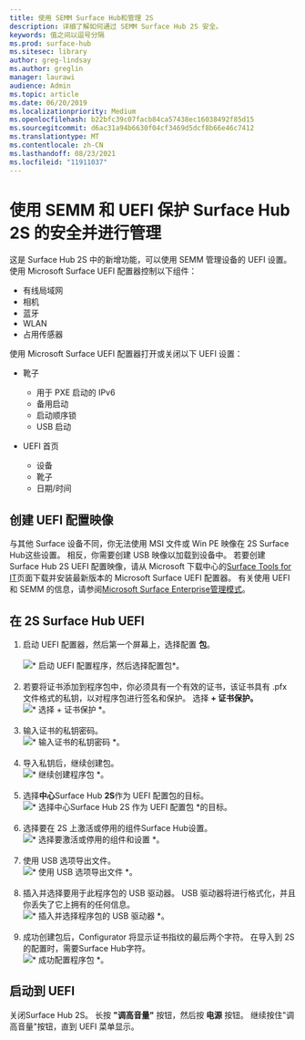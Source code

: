 ```yaml
---
title: 使用 SEMM Surface Hub和管理 2S
description: 详细了解如何通过 SEMM Surface Hub 2S 安全。
keywords: 值之间以逗号分隔
ms.prod: surface-hub
ms.sitesec: library
author: greg-lindsay
ms.author: greglin
manager: laurawi
audience: Admin
ms.topic: article
ms.date: 06/20/2019
ms.localizationpriority: Medium
ms.openlocfilehash: b22bfc39c07facb84ca57438ec16038492f85d15
ms.sourcegitcommit: d6ac31a94b6630f04cf3469d5dcf8b66e46c7412
ms.translationtype: MT
ms.contentlocale: zh-CN
ms.lasthandoff: 08/23/2021
ms.locfileid: "11911037"
---
```

# <a name="secure-and-manage-surface-hub-2s-with-semm-and-uefi"></a>使用 SEMM 和 UEFI 保护 Surface Hub 2S 的安全并进行管理

这是 Surface Hub 2S 中的新增功能，可以使用 SEMM 管理设备的 UEFI 设置。
使用 Microsoft Surface UEFI 配置器控制以下组件：

- 有线局域网
- 相机
- 蓝牙
- WLAN
- 占用传感器

使用 Microsoft Surface UEFI 配置器打开或关闭以下 UEFI 设置：

- 靴子

    - 用于 PXE 启动的 IPv6
    - 备用启动
    - 启动顺序锁
    - USB 启动
- UEFI 首页

    - 设备
    - 靴子
    - 日期/时间

## <a name="create-uefi-configuration-image"></a>创建 UEFI 配置映像

与其他 Surface 设备不同，你无法使用 MSI 文件或 Win PE 映像在 2S Surface Hub这些设置。 相反，你需要创建 USB 映像以加载到设备中。 若要创建 Surface Hub 2S UEFI 配置映像，请从 Microsoft 下载中心的[Surface Tools for IT](https://www.microsoft.com/download/details.aspx?id=46703)页面下载并安装最新版本的 Microsoft Surface UEFI 配置器。 有关使用 UEFI 和 SEMM 的信息，请参阅[Microsoft Surface Enterprise管理模式](https://docs.microsoft.com/surface/surface-enterprise-management-mode)。

## <a name="to-configure-uefi-on-surface-hub-2s"></a>在 2S Surface Hub UEFI

1. 启动 UEFI 配置器，然后第一个屏幕上，选择配置 **包**。<br><br>
![* 启动 UEFI 配置程序，然后选择配置包*。](images/sh2-uefi1.png) <br> <br>
2. 若要将证书添加到程序包中，你必须具有一个有效的证书，该证书具有 .pfx 文件格式的私钥，以对程序包进行签名和保护。 选择 **+ 证书保护。** <br>
![* 选择 + 证书保护 *。](images/sh2-uefi2.png) <br><br>
3. 输入证书的私钥密码。<br>
![* 输入证书的私钥密码 *。](images/sh2-uefi3.png) <br><br>
4. 导入私钥后，继续创建包。<br>
![* 继续创建程序包 *。](images/sh2-uefi4.png) <br><br>
5. 选择**中心**Surface Hub **2S**作为 UEFI 配置包的目标。<br>
![* 选择中心Surface Hub 2S 作为 UEFI 配置包 *的目标。](images/sh2-uefi5.png) <br><br>
6. 选择要在 2S 上激活或停用的组件Surface Hub设置。<br>
![* 选择要激活或停用的组件和设置 *。](images/sh2-uefi6.png) <br><br>
7. 使用 USB 选项导出文件。<br>
![* 使用 USB 选项导出文件 *。](images/sh2-uefi8.png) <br><br>
8. 插入并选择要用于此程序包的 USB 驱动器。 USB 驱动器将进行格式化，并且你丢失了它上拥有的任何信息。<br>
![* 插入并选择程序包的 USB 驱动器 *。](images/sh2-uefi9.png) <br><br>
9. 成功创建包后，Configurator 将显示证书指纹的最后两个字符。 在导入到 2S 的配置时，需要Surface Hub字符。<br>
![* 成功配置程序包 *。](images/sh2-uefi10.png) <br>

## <a name="to-boot-into-uefi"></a>启动到 UEFI

关闭Surface Hub 2S。 长按 **"调高音量"** 按钮，然后按 **电源** 按钮。 继续按住"调高音量"按钮，直到 UEFI 菜单显示。
